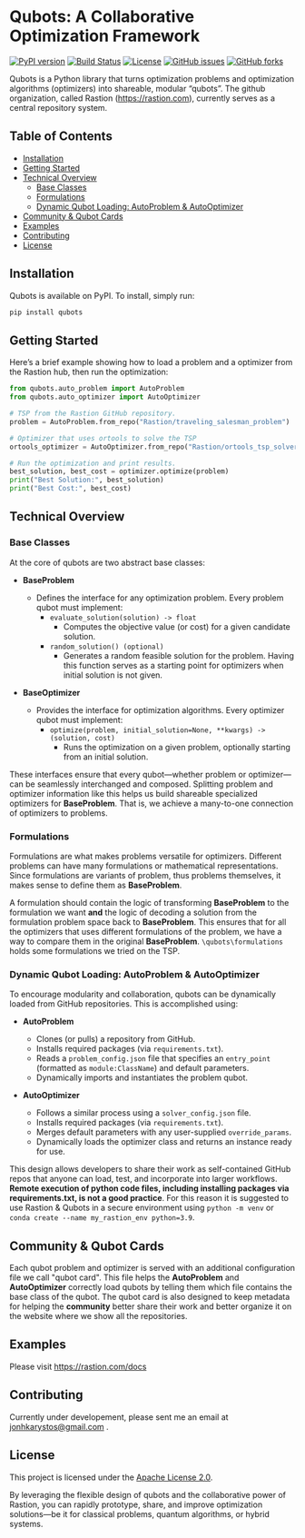 # Qubots: A Collaborative Optimization Framework

[![PyPI version](https://img.shields.io/pypi/v/qubots.svg)](https://pypi.org/project/qubots/)
[![Build Status](https://github.com/leonidas1312/qubots/actions/workflows/publish.yml/badge.svg)](https://github.com/leonidas1312/qubots/actions)
[![License](https://img.shields.io/badge/License-Apache%202.0-blue.svg)](./LICENSE)
[![GitHub issues](https://img.shields.io/github/issues/leonidas1312/qubots.svg)](https://github.com/leonidas1312/qubots/issues)
[![GitHub forks](https://img.shields.io/github/forks/leonidas1312/qubots.svg)](https://github.com/leonidas1312/qubots/network)

Qubots is a Python library that turns optimization problems and optimization algorithms (optimizers) into shareable, modular “qubots”. The github organization, called Rastion (https://rastion.com), currently serves as a central repository system. 

## Table of Contents

- [Installation](#installation)
- [Getting Started](#getting-started)
- [Technical Overview](#technical-overview)
  - [Base Classes](#base-classes)
  - [Formulations](#formulations)
  - [Dynamic Qubot Loading: AutoProblem & AutoOptimizer](#dynamic-qubot-loading-autoproblem--autooptimizer)
- [Community & Qubot Cards](#community--qubot-cards)
- [Examples](#examples)
- [Contributing](#contributing)
- [License](#license)

## Installation

Qubots is available on PyPI. To install, simply run:

```bash
pip install qubots
```

## Getting Started

Here’s a brief example showing how to load a problem and a optimizer from the Rastion hub, then run the optimization:

```python
from qubots.auto_problem import AutoProblem
from qubots.auto_optimizer import AutoOptimizer

# TSP from the Rastion GitHub repository.
problem = AutoProblem.from_repo("Rastion/traveling_salesman_problem")

# Optimizer that uses ortools to solve the TSP
ortools_optimizer = AutoOptimizer.from_repo("Rastion/ortools_tsp_solver")

# Run the optimization and print results.
best_solution, best_cost = optimizer.optimize(problem)
print("Best Solution:", best_solution)
print("Best Cost:", best_cost)
```

## Technical Overview

### Base Classes

At the core of qubots are two abstract base classes:

- **BaseProblem**
  - Defines the interface for any optimization problem. Every problem qubot must implement:
    - `evaluate_solution(solution) -> float`
      - Computes the objective value (or cost) for a given candidate solution.
    - `random_solution() (optional)`
      - Generates a random feasible solution for the problem. Having this function serves as a starting point for optimizers when initial solution is not given. 

- **BaseOptimizer**
  - Provides the interface for optimization algorithms. Every optimizer qubot must implement:
    - `optimize(problem, initial_solution=None, **kwargs) -> (solution, cost)`
      - Runs the optimization on a given problem, optionally starting from an initial solution.

These interfaces ensure that every qubot—whether problem or optimizer—can be seamlessly interchanged and composed. Splitting problem and optimizer information like this helps us build shareable specialized optimizers for **BaseProblem**. That is, we achieve a many-to-one connection of optimizers to problems.

### Formulations

Formulations are what makes problems versatile for optimizers. Different problems can have many formulations or mathematical representations. Since formulations are variants of problem, thus problems themselves, it makes sense to define them as **BaseProblem**.

A formulation should contain the logic of transforming **BaseProblem** to the formulation we want **and** the logic of decoding a solution from the formulation problem space back to **BaseProblem**. This ensures that for all the optimizers that uses different formulations of the problem, we have a way to compare them in the original **BaseProblem**. `\qubots\formulations` holds some formulations we tried on the TSP.

### Dynamic Qubot Loading: AutoProblem & AutoOptimizer

To encourage modularity and collaboration, qubots can be dynamically loaded from GitHub repositories. This is accomplished using:

- **AutoProblem**
  - Clones (or pulls) a repository from GitHub.
  - Installs required packages (via `requirements.txt`).
  - Reads a `problem_config.json` file that specifies an `entry_point` (formatted as `module:ClassName`) and default parameters.
  - Dynamically imports and instantiates the problem qubot.

- **AutoOptimizer**
  - Follows a similar process using a `solver_config.json` file.
  - Installs required packages (via `requirements.txt`).
  - Merges default parameters with any user-supplied `override_params`.
  - Dynamically loads the optimizer class and returns an instance ready for use.

This design allows developers to share their work as self-contained GitHub repos that anyone can load, test, and incorporate into larger workflows. **Remote execution of python code files, including installing packages via requirements.txt, is not a good practice**. For this reason it is suggested to use Rastion & Qubots in a secure environment using `python -m venv` or `conda create --name my_rastion_env python=3.9`.

## Community & Qubot Cards 

Each qubot problem and optimizer is served with an additional configuration file we call "qubot card". This file helps the **AutoProblem** and **AutoOptimizer** correctly load qubots by telling them which file contains the base class of the qubot. The qubot card is also designed to keep metadata for helping the **community** better share their work and better organize it on the website where we show all the repositories. 

## Examples

Please visit https://rastion.com/docs
## Contributing

Currently under developement, please sent me an email at jonhkarystos@gmail.com .

## License

This project is licensed under the [Apache License 2.0](./LICENSE).

By leveraging the flexible design of qubots and the collaborative power of Rastion, you can rapidly prototype, share, and improve optimization solutions—be it for classical problems, quantum algorithms, or hybrid systems.

